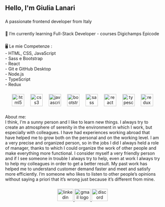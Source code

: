 <h2 align="left">Hello, I'm Giulia Lanari</h2>

###

<p align="left">A passionate frontend developer from Italy</p>

###

<p align="left">🚩 I’m currently learning Full-Stack Developer - courses Digichamps Epicode</p>

###

<p align="left">🖥️ Le mie Competenze : <br>- HTML, CSS, JavaScript <br>- Sass e Bootstrap <br>- React <br>- Git e GitHub Desktop <br>- Node.js<br>- TypeScript<br>- Redux</p>

###

<div align="center">
  <img src="https://cdn.jsdelivr.net/gh/devicons/devicon/icons/html5/html5-original.svg" height="40" alt="html5 logo"  />
  <img width="12" />
  <img src="https://cdn.jsdelivr.net/gh/devicons/devicon/icons/css3/css3-original.svg" height="40" alt="css3 logo"  />
  <img width="12" />
  <img src="https://cdn.jsdelivr.net/gh/devicons/devicon/icons/javascript/javascript-original.svg" height="40" alt="javascript logo"  />
  <img width="12" />
  <img src="https://cdn.jsdelivr.net/gh/devicons/devicon/icons/bootstrap/bootstrap-original.svg" height="40" alt="bootstrap logo"  />
  <img width="12" />
  <img src="https://cdn.jsdelivr.net/gh/devicons/devicon/icons/sass/sass-original.svg" height="40" alt="sass logo"  />
  <img width="12" />
  <img src="https://cdn.jsdelivr.net/gh/devicons/devicon/icons/react/react-original.svg" height="40" alt="react logo"  />
  <img width="12" />
  <img src="https://cdn.jsdelivr.net/gh/devicons/devicon/icons/typescript/typescript-original.svg" height="40" alt="typescript logo"  />
  <img width="12" />
  <img src="https://cdn.jsdelivr.net/gh/devicons/devicon/icons/redux/redux-original.svg" height="40" alt="redux logo"  />
</div>

###

<p align="left">About me: <br>I think, I'm a sunny person and I  like to learn new things. I always try to create an atmosphere of serenity in the environment in which I work, but especially with colleagues. I have had experiences working abroad that have helped me to grow both on the personal and on the working level. I am a very precise and organized person, so in the jobs I did I always held a role of manager, thanks to which I could organize the work of other people and make everything more functional. I consider myself a very friendly person and if I see someone in trouble I always try to help, even at work I always try to help my colleagues in order to get a better result. My past work has helped me to understand customer demand faster and meet and satisfy more efficiently. I’m someone who likes to listen to other people’s opinions without saying a priori that it’s wrong just because it’s different from mine.</p>

###

<div align="center">
  <a href="https://www.linkedin.com/in/giulia-lanari-11b0a22b9/" target="_blank">
    <img src="https://raw.githubusercontent.com/maurodesouza/profile-readme-generator/master/src/assets/icons/social/linkedin/default.svg" width="52" height="40" alt="linkedin logo"  />
  </a>
  <a href="https://mail.google.com/mail/u/2/?ogbl#inbox" target="_blank">
    <img src="https://raw.githubusercontent.com/maurodesouza/profile-readme-generator/master/src/assets/icons/social/gmail/default.svg" width="52" height="40" alt="gmail logo"  />
  </a>
  <a href="https://discord.com/channels/@me" target="_blank">
    <img src="https://raw.githubusercontent.com/maurodesouza/profile-readme-generator/master/src/assets/icons/social/discord/default.svg" width="52" height="40" alt="discord logo"  />
  </a>
</div>

###
